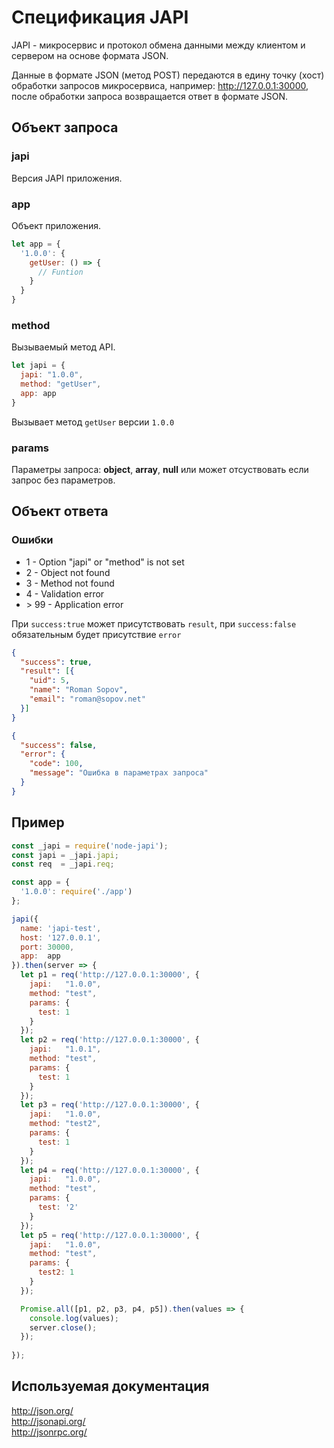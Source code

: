 # Спецификация JAPI

JAPI - микросервис и протокол обмена данными между клиентом и сервером на основе формата JSON.

Данные в формате JSON (метод POST) передаются в едину точку (хост) обработки запросов микросервиса, 
например: http://127.0.0.1:30000, после обработки запроса возвращается ответ в формате JSON.

## Объект запроса

### japi

Версия JAPI приложения.

### app

Объект приложения.

```js
let app = {
  '1.0.0': {
    getUser: () => {
      // Funtion
    }
  }
}
```

### method

Вызываемый метод API.

```js
let japi = {
  japi: "1.0.0",
  method: "getUser",
  app: app
}
```

Вызывает метод ``getUser`` версии ``1.0.0``

### params

Параметры запроса: **object**, **array**, **null** или может отсуствовать если запрос без параметров.

## Объект ответа

### Ошибки

 - 1 - Option "japi" or "method" is not set
 - 2 - Object not found
 - 3 - Method not found
 - 4 - Validation error
 - \> 99 - Application error

При ```success:true``` может присутствовать ```result```, при ```success:false``` обязательным будет присутствие ```error```

```json
{
  "success": true,
  "result": [{
    "uid": 5,
    "name": "Roman Sopov",
    "email": "roman@sopov.net"
  }]
}
```

```json
{
  "success": false,
  "error": {
    "code": 100,
    "message": "Ошибка в параметрах запроса"
  }
}
```

## Пример

```js
const _japi = require('node-japi');
const japi = _japi.japi;
const req  = _japi.req;

const app = {
  '1.0.0': require('./app')
};

japi({
  name: 'japi-test',
  host: '127.0.0.1',
  port: 30000,
  app:  app
}).then(server => {
  let p1 = req('http://127.0.0.1:30000', {
    japi:   "1.0.0",
    method: "test",
    params: {
      test: 1
    }
  });
  let p2 = req('http://127.0.0.1:30000', {
    japi:   "1.0.1",
    method: "test",
    params: {
      test: 1
    }
  });
  let p3 = req('http://127.0.0.1:30000', {
    japi:   "1.0.0",
    method: "test2",
    params: {
      test: 1
    }
  });
  let p4 = req('http://127.0.0.1:30000', {
    japi:   "1.0.0",
    method: "test",
    params: {
      test: '2'
    }
  });
  let p5 = req('http://127.0.0.1:30000', {
    japi:   "1.0.0",
    method: "test",
    params: {
      test2: 1
    }
  });

  Promise.all([p1, p2, p3, p4, p5]).then(values => {
    console.log(values);
    server.close();
  });
  
});


```

## Используемая документация

http://json.org/  
http://jsonapi.org/  
http://jsonrpc.org/
